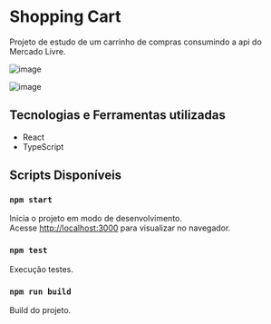 # Shopping Cart

Projeto de estudo de um carrinho de compras consumindo a api do Mercado Livre.

![image](https://github.com/magnamoz/shopping-cart-ML/assets/64369784/5ecb76dd-07b6-434c-9749-28ae9b4cb7b8)

![image](https://github.com/magnamoz/shopping-cart-ML/assets/64369784/c6a4042e-6ead-4d80-897f-4288cf935406)


## Tecnologias e Ferramentas utilizadas
- React
- TypeScript

## Scripts Disponíveis

### `npm start`

Inicia o projeto em modo de desenvolvimento.\
Acesse [http://localhost:3000](http://localhost:3000) para visualizar no navegador.

### `npm test`

Execução testes.

### `npm run build`

Build do projeto.
